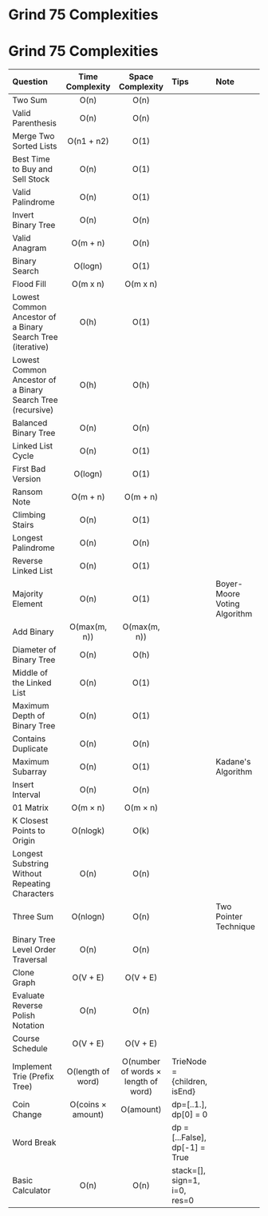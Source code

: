# Grind 75 Complexities

# Grind 75 Complexities

| Question                                                   |  Time Complexity  |          Space Complexity           | Tips                           | Note                         |
| :--------------------------------------------------------- | :---------------: | :---------------------------------: | :----------------------------- | :--------------------------- |
| Two Sum                                                    |       O(n)        |                O(n)                 |                                |                              |
| Valid Parenthesis                                          |       O(n)        |                O(n)                 |                                |                              |
| Merge Two Sorted Lists                                     |    O(n1 + n2)     |                O(1)                 |                                |                              |
| Best Time to Buy and Sell Stock                            |       O(n)        |                O(1)                 |                                |                              |
| Valid Palindrome                                           |       O(n)        |                O(1)                 |                                |                              |
| Invert Binary Tree                                         |       O(n)        |                O(n)                 |                                |                              |
| Valid Anagram                                              |     O(m + n)      |                O(n)                 |                                |                              |
| Binary Search                                              |      O(logn)      |                O(1)                 |                                |                              |
| Flood Fill                                                 |     O(m x n)      |              O(m x n)               |                                |                              |
| Lowest Common Ancestor of a Binary Search Tree (iterative) |       O(h)        |                O(1)                 |                                |                              |
| Lowest Common Ancestor of a Binary Search Tree (recursive) |       O(h)        |                O(h)                 |                                |                              |
| Balanced Binary Tree                                       |       O(n)        |                O(n)                 |                                |                              |
| Linked List Cycle                                          |       O(n)        |                O(1)                 |                                |                              |
| First Bad Version                                          |      O(logn)      |                O(1)                 |                                |                              |
| Ransom Note                                                |     O(m + n)      |              O(m + n)               |                                |                              |
| Climbing Stairs                                            |       O(n)        |                O(1)                 |                                |                              |
| Longest Palindrome                                         |       O(n)        |                O(n)                 |                                |                              |
| Reverse Linked List                                        |       O(n)        |                O(1)                 |                                |
| Majority Element                                           |       O(n)        |                O(1)                 |                                | Boyer-Moore Voting Algorithm |
| Add Binary                                                 |   O(max(m, n))    |            O(max(m, n))             |                                |                              |
| Diameter of Binary Tree                                    |       O(n)        |                O(h)                 |                                |                              |
| Middle of the Linked List                                  |       O(n)        |                O(1)                 |                                |                              |
| Maximum Depth of Binary Tree                               |       O(n)        |                O(1)                 |                                |                              |
| Contains Duplicate                                         |       O(n)        |                O(n)                 |                                |                              |
| Maximum Subarray                                           |       O(n)        |                O(1)                 |                                | Kadane's Algorithm           |
| Insert Interval                                            |       O(n)        |                O(n)                 |                                |                              |
| 01 Matrix                                                  |     O(m × n)      |              O(m × n)               |                                |                              |
| K Closest Points to Origin                                 |     O(nlogk)      |                O(k)                 |                                |                              |
| Longest Substring Without Repeating Characters             |       O(n)        |                O(n)                 |                                |                              |
| Three Sum                                                  |     O(nlogn)      |                O(n)                 |                                | Two Pointer Technique        |
| Binary Tree Level Order Traversal                          |       O(n)        |                O(n)                 |                                |                              |
| Clone Graph                                                |     O(V + E)      |              O(V + E)               |                                |                              |
| Evaluate Reverse Polish Notation                           |       O(n)        |                O(n)                 |                                |                              |
| Course Schedule                                            |     O(V + E)      |              O(V + E)               |                                |                              |
| Implement Trie (Prefix Tree)                               | O(length of word) | O(number of words × length of word) | TrieNode = {children, isEnd}   |                              |
| Coin Change                                                | O(coins × amount) |              O(amount)              | dp=[..1.], dp[0] = 0           |                              |
| Word Break                                                 |                   |                                     | dp = [...False], dp[-1] = True |
| Basic Calculator                                           |       O(n)        |                O(n)                 | stack=[], sign=1, i=0, res=0   |                              |
